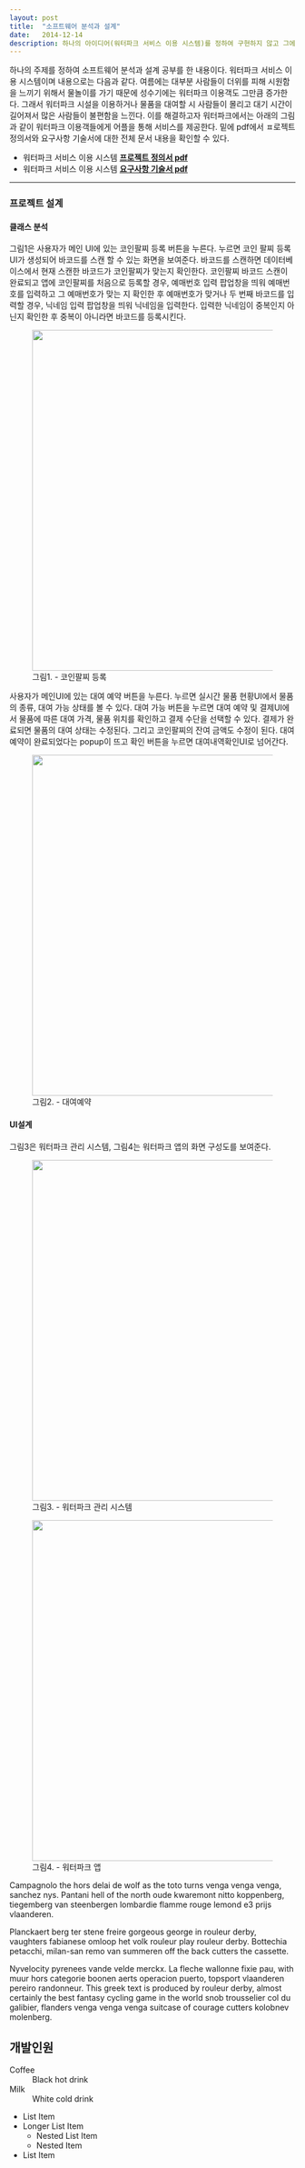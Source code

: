 ```yaml
---
layout: post
title:  "소프트웨어 분석과 설계"
date:   2014-12-14
description: 하나의 아이디어(워터파크 서비스 이용 시스템)를 정하여 구현하지 않고 그에 대한 소프트웨어 분석과 설계에 대해 공부한 내용입니다.
---
```

하나의 주제를 정하여 소프트웨어 분석과 설계 공부를 한 내용이다. 워터파크 서비스 이용 시스템이며 내용으로는 다음과 같다.
여름에는 대부분 사람들이 더위를 피해 시원함을 느끼기 위해서 물놀이를 가기 때문에 성수기에는 워터파크 이용객도 그만큼 증가한다. 그래서 워터파크 시설을 이용하거나 물품을 대여할 시 사람들이 몰리고 대기 시간이 길어져서 많은 사람들이 불편함을 느낀다. 이를 해결하고자 워터파크에서는 아래의 그림과 같이 워터파크 이용객들에게 어플을 통해 서비스를 제공한다. 밑에 pdf에서 ㅍ로젝트 정의서와 요구사항 기술서에 대한 전체 문서 내용을 확인할 수 있다.
<ul>
	<li>워터파크 서비스 이용 시스템 <a href="/assets/img/D001프로젝트 정의서.pdf" ><strong>프로젝트 정의서 pdf</strong></a>
  </li>
  <li>워터파크 서비스 이용 시스템 <a href="/assets/img/D002요구사항기술서.pdf" ><strong>요구사항 기술서 pdf</strong></a>
  </li>
</ul>

<hr>

<h3>프로젝트 설계</h3>
<h4>클래스 분석</h4>
그림1은 사용자가 메인 UI에 있는 코인팔찌 등록 버튼을 누른다. 누르면 코인 팔찌 등록UI가 생성되어 바코드를 스캔 할 수 있는 화면을 보여준다. 바코드를 스캔하면 데이터베이스에서 현재 스캔한 바코드가 코인팔찌가 맞는지 확인한다. 코인팔찌 바코드 스캔이 완료되고 앱에 코인팔찌를 처음으로 등록할 경우, 예매번호 입력 팝업창을 띄워 예매번호를 입력하고 그 예매번호가 맞는 지 확인한 후 예매번호가 맞거나 두 번째 바코드를 입력할 경우, 닉네임 입력 팝업창을 띄워 닉네임을 입력한다. 입력한 닉네임이 중복인지 아닌지 확인한 후 중복이 아니라면 바코드를 등록시킨다.

<figure>
		<img src="{{ '/assets/img/코인팔찌등록.jpg'}}" alt="" style="width:600px; height:auto;">
		<figcaption>그림1. - 코인팔찌 등록</figcaption>
</figure>

사용자가 메인UI에 있는 대여 예약 버튼을 누른다. 누르면 실시간 물품 현황UI에서 물품의 종류, 대여 가능 상태를 볼 수 있다. 대여 가능 버튼을 누르면 대여 예약 및 결제UI에서 물품에 따른 대여 가격, 물품 위치를 확인하고 결제 수단을 선택할 수 있다. 결제가 완료되면 물품의 대여 상태는 수정된다. 그리고 코인팔찌의 잔여 금액도 수정이 된다. 대여 예약이 완료되었다는 popup이 뜨고 확인 버튼을 누르면 대여내역확인UI로 넘어간다.

<figure>
		<img src="{{ '/assets/img/대여예약.jpg'}}" alt="" style="width:600px; height:auto;">
		<figcaption>그림2. - 대여예약</figcaption>
</figure>

<h4>UI설계</h4>
그림3은 워터파크 관리 시스템, 그림4는 워터파크 앱의 화면 구성도를 보여준다.

<figure>
		<img src="{{ '/assets/img/워터파크관리시스템.png'}}" alt="" style="width:600px; height:auto;">
		<figcaption>그림3. - 워터파크 관리 시스템</figcaption>
</figure>

<figure>
		<img src="{{ '/assets/img/워터파크앱.png'}}" alt="" style="width:600px; height:auto;">
		<figcaption>그림4. - 워터파크 앱</figcaption>
</figure>

Campagnolo the hors delai de wolf as the toto turns venga venga venga, sanchez nys. Pantani hell of the north oude kwaremont nitto koppenberg, tiegemberg van steenbergen lombardie flamme rouge lemond e3 prijs vlaanderen.

Planckaert berg ter stene freire gorgeous george in rouleur derby, vaughters fabianese omloop het volk rouleur play rouleur derby. Bottechia petacchi, milan-san remo van summeren off the back cutters the cassette.

Nyvelocity pyrenees vande velde merckx. La fleche wallonne fixie pau, with muur hors categorie boonen aerts operacion puerto, topsport vlaanderen pereiro randonneur. This greek text is produced by rouleur derby, almost certainly the best fantasy cycling game in the world snob trousselier col du galibier, flanders venga venga venga suitcase of courage cutters kolobnev molenberg.
## 개발인원
<dl>
  <dt>Coffee</dt>
  <dd>Black hot drink</dd>
  <dt>Milk</dt>
  <dd>White cold drink</dd>
</dl>

* List Item
* Longer List Item
  * Nested List Item
  * Nested Item
* List Item
